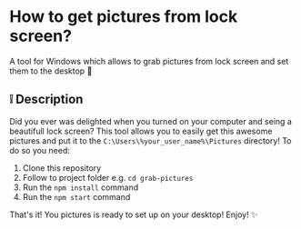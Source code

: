 # How to get pictures from lock screen?
A tool for Windows which allows to grab pictures from lock screen and set them to the desktop :sunrise_over_mountains:

## :grey_exclamation: Description

  Did you ever was delighted when you turned on your computer and seing a beautifull lock screen? This tool allows you to easily get this awesome pictures and put it to the ``C:\Users\%your_user_name%\Pictures`` directory!
  To do so you need:
  1. Clone this repository
  2. Follow to project folder e.g. ``cd grab-pictures``
  3. Run the ``npm install`` command
  4. Run the ``npm start`` command
  
  That's it! You pictures is ready to set up on your desktop! Enjoy! :sparkles:
